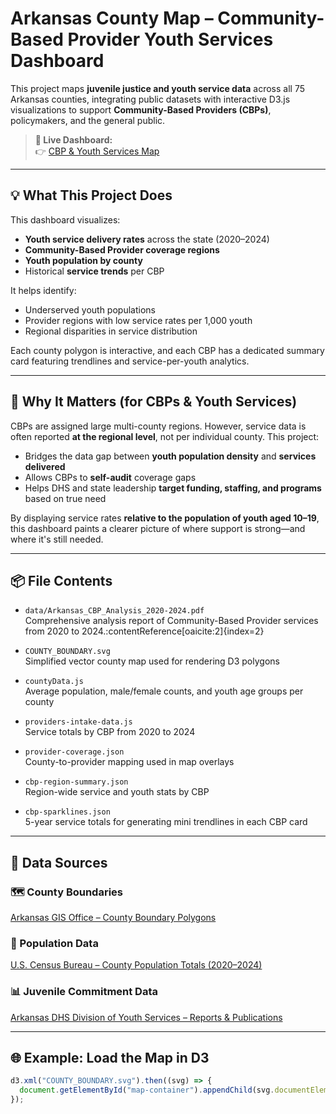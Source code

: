 # Arkansas County Map – Community-Based Provider Youth Services Dashboard

This project maps **juvenile justice and youth service data** across all 75 Arkansas counties, integrating public datasets with interactive D3.js visualizations to support **Community-Based Providers (CBPs)**, policymakers, and the general public.

> **🔗 Live Dashboard:**  
> 👉 [CBP & Youth Services Map](https://dariansweb.github.io/arkansas-county-map-providers)

---

## 💡 What This Project Does

This dashboard visualizes:

- **Youth service delivery rates** across the state (2020–2024)
- **Community-Based Provider coverage regions**
- **Youth population by county**
- Historical **service trends** per CBP

It helps identify:

- Underserved youth populations
- Provider regions with low service rates per 1,000 youth
- Regional disparities in service distribution

Each county polygon is interactive, and each CBP has a dedicated summary card featuring trendlines and service-per-youth analytics.

---

## 🎯 Why It Matters (for CBPs & Youth Services)

CBPs are assigned large multi-county regions. However, service data is often reported **at the regional level**, not per individual county. This project:

- Bridges the data gap between **youth population density** and **services delivered**
- Allows CBPs to **self-audit** coverage gaps
- Helps DHS and state leadership **target funding, staffing, and programs** based on true need

By displaying service rates **relative to the population of youth aged 10–19**, this dashboard paints a clearer picture of where support is strong—and where it's still needed.


---

## 📦 File Contents

- `data/Arkansas_CBP_Analysis_2020-2024.pdf`  
  Comprehensive analysis report of Community-Based Provider services from 2020 to 2024.&#8203;:contentReference[oaicite:2]{index=2}

- `COUNTY_BOUNDARY.svg`  
  Simplified vector county map used for rendering D3 polygons

- `countyData.js`  
  Average population, male/female counts, and youth age groups per county

- `providers-intake-data.js`  
  Service totals by CBP from 2020 to 2024

- `provider-coverage.json`  
  County-to-provider mapping used in map overlays

- `cbp-region-summary.json`  
  Region-wide service and youth stats by CBP

- `cbp-sparklines.json`  
  5-year service totals for generating mini trendlines in each CBP card

---

## 🧭 Data Sources

### 🗺️ County Boundaries

[Arkansas GIS Office – County Boundary Polygons](https://gis.arkansas.gov/product/county-boundary-polygons/)

### 👥 Population Data

[U.S. Census Bureau – County Population Totals (2020–2024)](https://www.census.gov/data/tables/time-series/demo/popest/2020s-counties-total.html)

### 📊 Juvenile Commitment Data

[Arkansas DHS Division of Youth Services – Reports & Publications](https://humanservices.arkansas.gov/divisions-shared-services/youth-services/reports-publications/)

---

## 🌐 Example: Load the Map in D3

```javascript
d3.xml("COUNTY_BOUNDARY.svg").then((svg) => {
  document.getElementById("map-container").appendChild(svg.documentElement);
});
